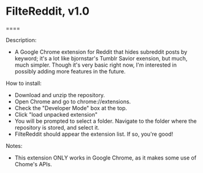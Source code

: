 # FilteReddit, v1.0

====

Description:
* A Google Chrome extension for Reddit that hides subreddit posts by keyword; it's a lot like bjornstar's Tumblr Savior exension, but much, much simpler. Though it's very basic right now, I'm interested in possibly adding more features in the future.

How to install:
* Download and unzip the repository.
* Open Chrome and go to chrome://extensions.
* Check the "Developer Mode" box at the top.
* Click "load unpacked extension"
* You will be prompted to select a folder. Navigate to the folder where the repository is stored, and select it.
* FilteReddit should appear the extension list. If so, you're good!

Notes:
* This extension ONLY works in Google Chrome, as it makes some use of Chome's APIs.

